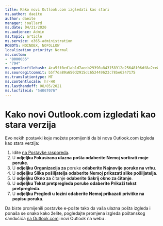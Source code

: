 ```yaml
---
title: Kako novi Outlook.com izgledati kao stari
ms.author: daeite
author: daeite
manager: joallard
ms.date: 04/21/2020
ms.audience: Admin
ms.topic: article
ms.service: o365-administration
ROBOTS: NOINDEX, NOFOLLOW
localization_priority: Normal
ms.custom:
- "8000035"
- "794"
ms.openlocfilehash: 4ca5ff0ed1ab1d7aedb29390a843158912e25648106df8a2ce88a0b8458d62fa
ms.sourcegitcommit: b5f7da89a650d2915dc652449623c78be6247175
ms.translationtype: MT
ms.contentlocale: hr-HR
ms.lasthandoff: 08/05/2021
ms.locfileid: "54067076"
---
```

# <a name="how-to-make-the-new-outlookcom-look-like-the-old-version"></a>Kako novi Outlook.com izgledati kao stara verzija

Evo nekih postavki koje možete promijeniti da bi nova Outlook.com izgleda kao stara verzija:

1. Idite [na Postavke rasporeda](https://outlook.live.com/mail/options/mail/layout).
1. U **odjeljku Fokusirana ulazna** **pošta odaberite Nemoj sortirati moje poruke**.
1. U **odjeljku Organizacija za** poruke **odaberite Najnovije poruke na vrhu**.
1. U **odjeljku Slika pošiljatelja** **odaberite Nemoj prikazati slike pošiljatelja**.
1. U **odjeljku Okno za** čitanje **odaberite Sakrij okno za čitanje**.
1. U **odjeljku Tekst pretpregleda poruke** **odaberite Prikaži tekst pretpregleda**.
1. U **odjeljku Pregledi u lozini** **odaberite Nemoj prikazati privitke na popisu poruka**.

Da biste promijenili postavke e-pošte tako da vaša ulazna pošta izgleda i ponaša se onako kako želite, pogledajte promjena izgleda poštanskog sandučića [na Outlook.com](https://support.office.com/article/b41c2ecb-f23c-42b3-b7f8-659646d5e58c?wt.mc_id=Office_Outlook_com_Alchemy)i novi Outlook na webu .